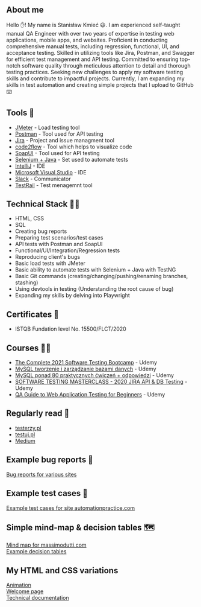 ## About me
Hello ✋! My name is Stanisław Kmieć 😃. I am experienced self-taught manual QA Engineer with over two years of expertise in testing web applications, mobile apps, and websites. Proficient in conducting comprehensive manual tests, including regression, functional, UI, and acceptance testing. Skilled in utilizing tools like Jira, Postman, and Swagger for efficient test management and API testing. Committed to ensuring top-notch software quality through meticulous attention to detail and thorough testing practices. Seeking new challenges to apply my software testing skills and contribute to impactful projects. Currently, I am expanding my skills in test automation and creating simple projects that I upload to GitHub ⌨️

## Tools 🧰
- [JMeter](https://jmeter.apache.org/) - Load testing tool 
- [Postman](https://www.postman.com/) - Tool used for API testing
- [Jira](https://www.atlassian.com/pl/software/jira) - Project and issue managment tool
- [code2flow](https://code2flow.com/) - Tool which helps to visualize code
- [SoapUI](https://www.soapui.org/) - Tool used for API testing
- [Selenium + Java](https://www.selenium.dev/) - Set used to automate tests
- [IntelliJ](https://www.jetbrains.com/idea/) - IDE 
- [Microsoft Visual Studio](https://visualstudio.microsoft.com/vs/) - IDE
- [Slack](https://slack.com/) - Communicator
- [TestRail](https://www.testrail.com) - Test menagemnt tool
## Technical Stack 👨‍💻
- HTML, CSS
- SQL
- Creating bug reports
- Preparing test scenarios/test cases
- API tests with Postman and SoapUI
- Functional/UI/Integration/Regression tests
- Reproducing client's bugs
- Basic load tests with JMeter
- Basic ability to automate tests with Selenium + Java with TestNG
- Basic Git commands (creating/changing/pushing/renaming branches, stashing)
- Using devtools in testing (Understanding the root cause of bug)
- Expanding my skills by delving into Playwright
## Certificates 📎
- ISTQB Fundation level No. 15500/FLCT/2020
## Courses 👨‍🏫
- [The Complete 2021 Software Testing Bootcamp](https://www.udemy.com/course/testerbootcamp/) - Udemy
- [MySQL tworzenie i zarządzanie bazami danych](https://www.udemy.com/course/mysql-tworzenie-i-zarzadzanie-bazami-danych/) - Udemy
- [MySQL ponad 80 praktycznych ćwiczeń + odpowiedzi](https://www.udemy.com/course/mysql-ponad-80-praktycznych-cwiczen-odpowiedzi/) - Udemy
- [SOFTWARE TESTING MASTERCLASS - 2020 JIRA API & DB Testing](https://www.udemy.com/course/software-manualtesting/) - Udemy
- [QA Guide to Web Application Testing for Beginners](https://www.udemy.com/course/qa-guide-to-web-application-testing-for-beginners/) - Udemy
## Regularly read 📰
- [testerzy.pl](https://testerzy.pl/)
- [testuj.pl](https://testuj.pl/)
- [Medium](https://medium.com)
## Example bug reports 🐛
[Bug reports for various sites](https://drive.google.com/file/d/1hF3OS02oWw6Wj2Ef0JbBf6xKbx1VSAgp/view?usp=sharing)
## Example test cases 💼
[Example test cases for site automationpractice.com](https://docs.google.com/spreadsheets/d/1l514qudWuG8EBt4BJaq058Mfeypx5dM5nKts333Z080/edit?usp=sharing)
## Simple mind-map & decision tables 🗺️
[Mind map for massimodutti.com](https://drive.google.com/file/d/1UaRjl82l5joDhXthTLRMNvx8XqQWZGUf/view?usp=sharing)  
[Example decision tables](https://drive.google.com/file/d/1fRAY5B36LF9hy_7YYTvPaJEwX5TrY-JO/view?usp=sharing)
## My HTML and CSS variations 
[Animation](https://codepen.io/Stasieq/pen/OKRNLZ)       
[Welcome page](https://codepen.io/Stasieq/pen/gJYPMx)   
[Technical documentation](https://codepen.io/Stasieq/pen/VNBBew)   



